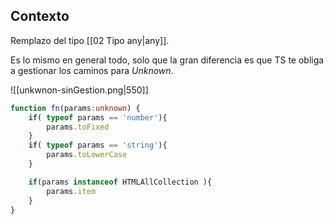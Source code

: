 ## Contexto

Remplazo del tipo [[02 Tipo any|any]].

Es lo mismo en general todo, solo que la gran diferencia es que TS te obliga a gestionar los caminos para *Unknown*.

![[unkwnon-sinGestion.png|550]]

```typescript title="Gestion de caminos unknown"
function fn(params:unknown) {
    if( typeof params == 'number'){
        params.toFixed
    }
    if( typeof params == 'string'){
        params.toLowerCase
    }

    if(params instanceof HTMLAllCollection ){
        params.item
    }
}
```